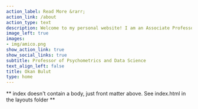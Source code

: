 ```yaml
---
action_label: Read More &rarr;
action_link: /about
action_type: text
description: Welcome to my personal website! I am an Associate Professor in the [Measurement, Evaluation, and Data Science](https://www.ualberta.ca/educational-psychology/graduate-programs/measurement-evaluation-and-data-sciences/index.html) program and a researcher at the [Centre for Research in Applied Measurement and Evaluation](https://sites.google.com/ualberta.ca/crame/) at the [University of Alberta](https://www.ualberta.ca/index.html).
image_left: true
images:
- img/amico.png
show_action_link: true
show_social_links: true
subtitle: Professor of Psychometrics and Data Science
text_align_left: false
title: Okan Bulut
type: home
---
```


** index doesn't contain a body, just front matter above.
See index.html in the layouts folder **
